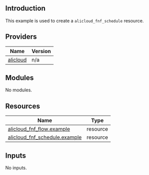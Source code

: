 <!-- BEGIN_TF_DOCS -->
## Introduction

This example is used to create a `alicloud_fnf_schedule` resource.

## Providers

| Name | Version |
|------|---------|
| <a name="provider_alicloud"></a> [alicloud](#provider\_alicloud) | n/a |

## Modules

No modules.

## Resources

| Name | Type |
|------|------|
| [alicloud_fnf_flow.example](https://registry.terraform.io/providers/aliyun/alicloud/latest/docs/resources/fnf_flow) | resource |
| [alicloud_fnf_schedule.example](https://registry.terraform.io/providers/aliyun/alicloud/latest/docs/resources/fnf_schedule) | resource |

## Inputs

No inputs.
<!-- END_TF_DOCS -->    